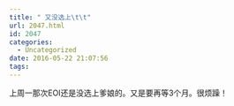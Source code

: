 ```yaml
---
title: " 又没选上\t\t"
url: 2047.html
id: 2047
categories:
  - Uncategorized
date: 2016-05-22 21:07:56
tags:
---
```


上周一那次EOI还是没选上爹娘的。又是要再等3个月。很烦躁！